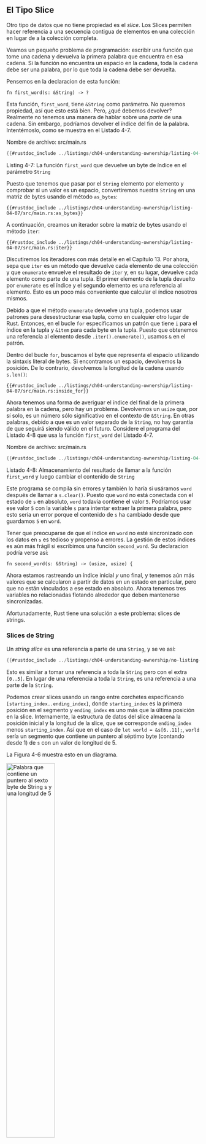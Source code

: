 ## El Tipo Slice

Otro tipo de datos que no tiene propiedad es el *slice*. Los Slices permiten
hacer referencia a una secuencia contigua de elementos en una colección en lugar de 
a la colección completa.

Veamos un pequeño problema de programación: escribir una función que tome una cadena y
devuelva la primera palabra que encuentra en esa cadena. Si la función no encuentra un
espacio en la cadena, toda la cadena debe ser una palabra, por lo que toda la cadena
debe ser devuelta.

Pensemos en la declaracion de esta función:

```rust,ignore
fn first_word(s: &String) -> ?
```

Esta función, `first_word`, tiene `&String` como parámetro. No queremos
propiedad, así que esto está bien. Pero, ¿qué debemos devolver? Realmente no tenemos una
manera de hablar sobre una *parte* de una cadena. Sin embargo, podríamos devolver el índice del
fin de la palabra. Intentémoslo, como se muestra en el Listado 4-7.

<span class="filename">Nombre de archivo: src/main.rs</span>

```rust
{{#rustdoc_include ../listings/ch04-understanding-ownership/listing-04-07/src/main.rs:here}}
```

<span class="caption">Listing 4-7: La función `first_word` que devuelve un
byte de índice en el parámetro `String`</span>

Puesto que tenemos que pasar por el `String` elemento por elemento y comprobar si
un valor es un espacio, convertiremos nuestra `String` en una matriz de bytes usando el
método `as_bytes`:

```rust,ignore
{{#rustdoc_include ../listings/ch04-understanding-ownership/listing-04-07/src/main.rs:as_bytes}}
```

A continuación, creamos un iterador sobre la matriz de bytes usando el método `iter`:

```rust,ignore
{{#rustdoc_include ../listings/ch04-understanding-ownership/listing-04-07/src/main.rs:iter}}
```

Discutiremos los iteradores con más detalle en el Capítulo 13. Por ahora, sepa que `iter`
es un método que devuelve cada elemento de una colección y que `enumerate`
envuelve el resultado de `iter` y, en su lugar, devuelve cada elemento como parte de una tupla.
El primer elemento de la tupla devuelto por `enumerate` es el índice y el
segundo elemento es una referencia al elemento. Esto es un poco más conveniente
que calcular el índice nosotros mismos.

Debido a que el método `enumerate` devuelve una tupla, podemos usar patrones para
desestructurar esa tupla, como en cualquier otro lugar de Rust. Entonces, en el 
bucle `for` especificamos un patrón que tiene `i` para el índice en la tupla y `&item`
para cada byte en la tupla. Puesto que obtenemos una referencia al elemento
desde `.iter().enumerate()`, usamos `&` en el patrón.

Dentro del bucle `for`, buscamos el byte que representa el espacio
utilizando la sintaxis literal de bytes. Si encontramos un espacio, devolvemos la posición.
De lo contrario, devolvemos la longitud de la cadena usando `s.len()`:

```rust,ignore
{{#rustdoc_include ../listings/ch04-understanding-ownership/listing-04-07/src/main.rs:inside_for}}
```

Ahora tenemos una forma de averiguar el índice del final de la primera palabra en la
cadena, pero hay un problema. Devolvemos un `usize` que, por sí solo, es
un número sólo significativo en el contexto de `&String`. En otras palabras,
debido a que es un valor separado de la `String`, no hay garantía de que
seguirá siendo válido en el futuro. Considere el programa del Listado 4-8 que
usa la función `first_word` del Listado 4-7.

<span class="filename">Nombre de archivo: src/main.rs</span>

```rust
{{#rustdoc_include ../listings/ch04-understanding-ownership/listing-04-08/src/main.rs:here}}
```

<span class="caption">Listado 4-8: Almacenamiento del resultado de llamar a la función `first_word` y 
luego cambiar el contenido de `String`</span>

Este programa se compila sin errores y también lo haría si usáramos `word`
después de llamar a `s.clear()`. Puesto que `word` no está conectada con el estado de `s`
en absoluto, `word` todavía contiene el valor `5`. Podríamos usar ese valor `5` con
la variable `s` para intentar extraer la primera palabra, pero esto sería un error
porque el contenido de `s` ha cambiado desde que guardamos `5` en `word`.

Tener que preocuparse de que el índice en `word` no esté sincronizado con los datos en
`s` es tedioso y propenso a errores. La gestión de estos índices es aún más frágil si
escribimos una función `second_word`. Su declaracion podría verse así:

```rust,ignore
fn second_word(s: &String) -> (usize, usize) {
```

Ahora estamos rastreando un índice inicial *y* uno final, y tenemos aún más
valores que se calcularon a partir de datos en un estado en particular, pero que no están vinculados a
ese estado en absoluto. Ahora tenemos tres variables no relacionadas flotando alrededor que
deben mantenerse sincronizadas.

Afortunadamente, Rust tiene una solución a este problema: slices de strings.

### Slices de String

Un *string slice* es una referencia a parte de una `String`, y se ve así:

```rust
{{#rustdoc_include ../listings/ch04-understanding-ownership/no-listing-17-slice/src/main.rs:here}}
```

Esto es similar a tomar una referencia a toda la `String` pero con el extra
`[0..5]`. En lugar de una referencia a toda la `String`, es una referencia
a una parte de la `String`.

Podemos crear slices usando un rango entre corchetes especificando
`[starting_index..ending_index]`, donde `starting_index` es la primera posición
en el segmento y `ending_index` es uno más que la última posición en la slice.
Internamente, la estructura de datos del slice almacena la posición inicial y
la longitud de la slice, que se corresponde `ending_index` menos
`starting_index`. Así que en el caso de `let world = &s[6..11];`, `world` sería
un segmento que contiene un puntero al séptimo byte (contando desde 1) de `s` con un valor de longitud de 5.

La Figura 4-6 muestra esto en un diagrama.

<img alt="Palabra que contiene un puntero al sexto byte de String s y una longitud de 5" src="img/trpl04-06.svg" class="center" style="width: 50%;" />

<span class="caption">Figura 4-6: Slice de cadena que hace referencia a parte de una
`String`</span>

Con la sintaxis de rango `..` de Rust, si desea comenzar en el primer índice (cero),
puede eliminar el valor antes de los dos puntos. En otras palabras, esto es equivalente:

```rust
let s = String::from("hello");

let slice = &s[0..2];
let slice = &s[..2];
```

Del mismo modo, si su slice incluye el último byte de la `String`,
puede eliminar el número final. Eso significa que esto es equivalente:

```rust
let s = String::from("hello");

let len = s.len();

let slice = &s[3..len];
let slice = &s[3..];
```

También puede eliminar ambos valores para tomar una slice de toda la cadena. Esto es equivalente:

```rust
let s = String::from("hello");

let len = s.len();

let slice = &s[0..len];
let slice = &s[..];
```

> Nota: Los índices de rango de slice de cadena deben ocurrir en fronteras de carácter UTF-8 válido.
> Si intenta crear un slice en medio de un carácter multibyte, su programa se cerrará con un error.
> Con el fin de introducir slices de cadena, asumimos ASCII solo en esta sección; una
> discusión más detallada sobre el manejo de UTF-8 se encuentra en la sección ["Almacenando Texto Codificado UTF-8 con strings”][strings]<!-- ignore --> del Capítulo 8.

Con toda esta información en mente, reescribamos `first_word` para devolver una
slice. El tipo que significa "string slice" se escribe como `&str`:

<span class="filename">Nombre de archivo: src/main.rs</span>

```rust
{{#rustdoc_include ../listings/ch04-understanding-ownership/no-listing-18-first-word-slice/src/main.rs:here}}
```

Obtenemos el índice para el final de la palabra de la misma manera que lo hicimos en el Listado
4-7, buscando la primera aparición de un espacio. Cuando encontramos un espacio,
devolvemos un slice de cadena usando el inicio de la cadena y el índice del espacio
como los índices inicial y final.

Ahora, cuando llamamos a `first_word`, obtenemos un valor único que está vinculado a los
datos subyacentes. El valor se compone de una referencia al punto de partida del
slice y el número de elementos en el.

Devolver un segmento también funcionaría para una función `second_word`:

```rust,ignore
fn second_word(s: &String) -> &str {
```

Ahora tenemos una API sencilla que es mucho más difícil de estropear, porque el
compilador se asegurará de que las referencias a la `String` sigan siendo válidas. ¿Recuerda
el error en el programa del Listado 4-8, cuando llevamos el índice al final de la
primera palabra pero luego borró la cadena, por lo que nuestro índice no era válido? Ese código fue
lógicamente incorrecto, pero no mostró ningún error inmediato. Los problemas
aparecer más tarde si seguimos intentando usar el índice de la primera palabra con una
cadena. Las slices hacen que este error sea imposible y nos hacen saber que tenemos un problema con
nuestro código mucho antes. El uso de la versión de slice de `first_word` arrojará un
error en tiempo de compilación:

<span class="filename">​​Nombre de archivo: src/main.rs</span>

```rust,ignore,does_not_compile
{{#rustdoc_include ../listings/ch04-understanding-ownership/no-listing-19-slice-error/src/main.rs:here}}
```

Este es el error del compilador:

```console
{{#include ../listings/ch04-understanding-ownership/no-listing-19-slice-error/output.txt}}
```

Recuerde de las reglas de préstamos que si tenemos una referencia inmutable a
algo, no podemos tomar también una referencia mutable. Ya que `clear` necesita
truncar el `String`, necesita obtener una referencia mutable. Rust no permite
esto, y la compilación falla. Rust no solo ha hecho que nuestra API sea más fácil de usar, sino que
¡también ha eliminado toda una clase de errores en tiempo de compilación!

#### Los Literales de Cadena son Slices

Recuerde que hablamos de que los literales de cadena se almacenan dentro del binario. Ahora
que conocemos sobre los slices, podemos entender correctamente los literales de cadena:

```rust
let s = "Hello, world!";
```

El tipo de `s` aquí es `&str`; es un slice que apunta a ese punto específico del
binario. Esta es también la razón por la que los literales de cadena son inmutables; `&str` es una
referencia inmutable.

#### String Slices como Parametros

Saber que puede tomar slices de literales y valores de `String` nos lleva a
una mejora más en `first_word`, y esta es su declaración:

```rust,ignore
fn first_word(s: &String) -> &str {
```

Un rustáceo más experimentado escribiría la declaración que se muestra en el Listado 4-9
en su lugar porque nos permite usar la misma función en ambos valores, `&String`
y `&str`.

```rust,ignore
{{#rustdoc_include ../listings/ch04-understanding-ownership/listing-04-09/src/main.rs:here}}
```

<span class="caption">Listado 4-9: Mejorando la función `first_word` usando
un slice de cadena para el tipo del parámetro `s`</span>

Si tenemos un slice de cadena, podemos pasarlo directamente. Si tenemos una `String`,
puede pasar una slice de toda la `String`. Definiendo una función para tomar un
slice en lugar de una referencia a una `String` hace que nuestra API sea más general y útil
sin perder ninguna funcionalidad:

<span class="filename">Nombre de archivo: src/main.rs</span>

```rust
{{#rustdoc_include ../listings/ch04-understanding-ownership/listing-04-09/src/main.rs:usage}}
```

### Otros Slices

Los slices de cadena, como puede imaginar, son específicos de las cadenas. Pero hay
también un tipo de slice más general. Considere esta matriz:

```rust
let a = [1, 2, 3, 4, 5];
```

Así como podríamos querer referirnos a una parte de una cadena, podríamos querer referirnos
a parte de una matriz. Lo haríamos así:

```rust
let a = [1, 2, 3, 4, 5];

let slice = &a[1..3];

assert_eq!(slice, &[2, 3]);
```

Este slice tiene el tipo `&[i32]`. Funciona de la misma manera que los string slices,
almacenando una referencia al primer elemento y una longitud. Usará este tipo de
slice para todo tipo de colecciones. Discutiremos estas colecciones en
detalle cuando hablamos de vectores en el Capítulo 8.

## Sumario

Los conceptos de propiedad, préstamo y slices garantizan la seguridad de la memoria en programas Rust
en tiempo de compilación. El lenguaje Rust le da control sobre su uso de memoria
de la misma manera que otros lenguajes de programación de sistemas, pero teniendo
la propiedad de los datos se limpian automáticamente esos datos cuando el propietario sale del alcance,
lo que significa que no tiene que escribir ni depurar código adicional para obtener este control.

La propiedad afecta el funcionamiento de muchas otras partes de Rust, por lo que hablaremos de
estos conceptos más adelante a lo largo del resto del libro. Vayamos al
Capítulo 5 y observe cómo agrupar piezas de datos en una `struct`.


[strings]: ch08-02-strings.html#almacenando-texto-codificado-utf-8-con-strings
